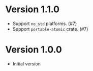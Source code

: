 # Version 1.1.0

- Support `no_std` platforms. (#7)
- Support `portable-atomic` crate. (#7)

# Version 1.0.0

- Initial version
